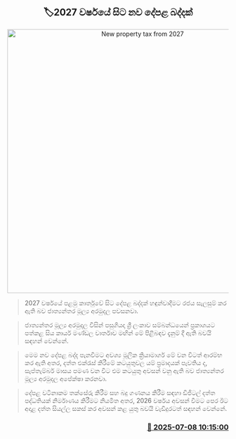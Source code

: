 <p align='center'><b><h2 align='center' title='New property tax from 2027'>🏷2027 වර්ෂයේ සිට නව දේපළ බද්දක්</h2></b></p>
<p align='center'><img src='https://helakuru.sgp1.cdn.digitaloceanspaces.com/esana/images/lib/house-tax.jpg' width='600' alt='New property tax from 2027'></p>

> 2027 වර්ෂයේ පළමු කාර්තුවේ සිට දේපළ බද්දක් හඳුන්වාදීමට රජය සැලසුම් කර ඇති බව ජාත්‍යන්තර මූල්‍ය අරමුදල පවසනවා.

> ජාත්‍යන්තර මූල්‍ය අරමුදල විසින් පසුගියදා ශ්‍රී ලංකාව සම්බන්ධයෙන් ප්‍රකාශයට පත්කළ සිය කාර්ය මණ්ඩල වාර්තාව මඟින් මේ පිළිබඳව දැනුම් දී ඇති බවයි සඳහන් වෙන්නේ.

> මෙම නව දේපළ බද්ද පැනවීමට අවශ්‍ය මූලික ක්‍රියාමාර්ග මේ වන විටත් ආරම්භ කර ඇති අතර, දත්ත එක්රැස් කිරීමේ කටයුතුවල යම් ප්‍රමාදයක් පැවතිය ද, සැප්තැම්බර් මාසය පමණ වන විට එම කටයුතු අවසන් වනු ඇති බව ජාත්‍යන්තර මූල්‍ය අරමුදල අපේක්ෂා කරනවා.

> දේපළ වටිනාකම තක්සේරු කිරීම සහ බදු ගණනය කිරීම සඳහා ඩිජිටල් දත්ත පද්ධතියක් නිර්මාණය කිරීමට නියමිත අතර, 2026 වර්ෂය අවසන් වීමට පෙර ඊට අදාළ දත්ත සියල්ල සකස් කර අවසන් කළ යුතු බවයි වැඩිදුරටත් සඳහන් වෙන්නේ.



<h3 align='right'><a href='https://www.helakuru.lk/esana/p/111669/'>📅 2025-07-08 10:15:00</a></h3>
